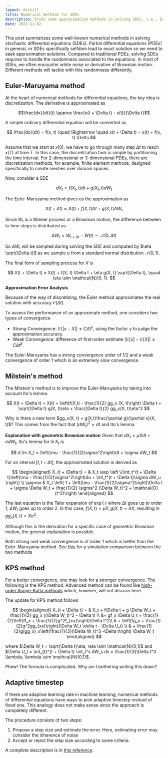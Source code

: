 ```yaml
---
layout: distill
title: Numerical methods for SDEs
description: Study some approximation methods in solving SDEs, i.e., Euler-Maruyama method, Milstein's method,...
date: 2021-11-02
---
```


This post summarizes some well-known numerical methods in solving stochastic differential equations (SDEs). Partial differential equations (PDEs) in general, or SDEs specifically selfdom lead to exact solution so we need to seek approximation solutions. Compared to traditional PDEs, solving SDEs requires to handle the randomness associated to the equations. In most of SDEs, we often encounter white noise or derivative of Brownian motion. Different methods will tackle with this randomness differently.

## Euler-Maruyama method

At the heart of numerical methods for differential equations, the key idea is *discretization*. The derivative is approximated as

$$\frac{dx}{dt}(t) \approx \frac{x(t + \Delta t) - x(t)}{\Delta t}$$

A simple ordinary differential equation will be converted as

$$
\frac{dx}{dt} = f(x, t) \quad \Rightarrow \quad x(t + \Delta t) = x(t) + f(x, t) \Delta
$$

Assume that we start at $x(0)$, we have to go through many step $\Delta t$ to reach $x(T)$ at time $T$. In this case, the discretization task is simple by partitioning the time interval. For 2-dimensional or 3-dimensional PDEs, there are discretization methods, for example, finite element methods, designed specifically to create meshes over domain spaces.

Now, consider a SDE

$$
dX_t = f(X_t, t) dt + g(X_t, t) dW_t
$$

The Euler-Maruyama method gives us the approximation as

$$
X(t + \Delta t) = X(t) + f(X, t) \Delta t + g(X, t) \Delta W_t
$$

Since $W_t$ is a Wiener process or a Brownian motion, the difference between to time steps is distributed as

$$
\Delta W_t = W_{t + \Delta t} - W(t) \sim \mathcal{N}(0, \Delta t)
$$

So $\Delta W_t$ will be sampled during solving the SDE and computed by $\eta \sqrt{\Delta t}$ as we sample $\eta$ from a standard normal distribution $\mathcal{N}(0, 1)$. 

The final form of sampling process for $X$ is

$$
X(t + \Delta t) = X(t) + f(X, t) \Delta t +  \eta g(X, t)  \sqrt{\Delta t}, \quad \eta \sim \mathcal{N}(0, 1).
$$

**Approximation Error Analysis**

Because of the way of discretizing, the Euler method approximates the real solution with accuracy $\mathcal{O}(\Delta t)$. 

To assess the performance of an approximate method, one considers two types of convergence

+ Strong Convergence: $\mathbb{E}[\lvert x - X \rvert] \leq C \Delta t^\gamma$, using the factor $\gamma$ to judge the approximation accuracy.
+ Weak Convergence: difference of first-order estimate $\lvert\mathbb{E}[x] - \mathbb{E}[X]\rvert \leq C \Delta t^\beta$.

The Euler-Maruyama has a strong convergence order of $1/2$ and a weak convergence of order $1$ which is an extremely slow convergence.

## Milstein's method

The Milstein's method is to improve the Euler-Maruyama by taking into account Ito's lemma. 

$$
X(t + \Delta t) = X(t) + \left(f(X,t) - \frac{1}{2} gg_x (X, t)\right) \Delta t + \sqrt{\Delta t} g(X, t)\eta + \frac{\Delta t}{2} gg_x(X, t)\eta^2
$$

Why is there a new term $gg_x(X, t) = g(X,t)\frac{\partial g}{\partial x}(X, t)$? This comes from the fact that $(dW_t)^2 = dt$ and Ito's lemma. 

**Explanation with geometric Brownian motion** 
Given that $dX_t = \mu X dt + \sigma dW_t$, Ito's lemma for $\ln X_t$ is

$$
d \ln X_t = \left(\mu - \frac{1}{2}\sigma^2\right)dt + \sigma dW_t
$$

For an interval $[t, t + \Delta t]$, the approximated solution is derived as

$$
\begin{aligned}
X_{t + \Delta t} = & X_t \exp \left \{\int_t^{t + \Delta t}\left(\mu - \frac{1}{2}\sigma^2\right)du + \int_t^{t + \Delta t}\sigma dW_u \right\} \\
\approx & X_t \left( 1 + \left(\mu - \frac{1}{2}\sigma^2\right)\Delta t + \sigma \Delta W_t + \frac{1}{2} \sigma^2 (\Delta W_t)^2 + \mathcal{O}(t^2)\right)
\end{aligned}
$$

The last equation is the Talor expansion of $\exp(\cdot)$ where $\Delta t$ goes up to order $1$, $\Delta W_t$ goes up to order $2$. In this case, $f(X, t) = \mu X, g(X,t) = \sigma X$, resulting in $g g_x(X, t) = X\sigma^2$.

Although this is the derivation for a specific case of geometric Brownian motion, the general explanation is possible.

Both strong and weak convergence is of order $1$ which is better than the Euler-Maruyama method. See <a href="https://hautahi.com/sde_simulation">this</a> for a simulation comparison between the two methods

## KPS method

For a better convergence, one may look for a stronger convergence. The following is the KPS method. Advanced method can be found like <a href="https://www.sciencedirect.com/science/article/abs/pii/S016892749600027X">high-order Runge-Kutta methods</a> which, however, will not discuss here. 

The update for KPS method follows

$$
\begin{aligned}
X_{t + \Delta t} = & X_t + f\Delta t + g \Delta W_t + \frac{1}{2} gg_x ((\Delta W_t)^2 - \Delta t) \\
&+ gf_x \Delta U_t + \frac{1}{2}\left(ff_x + \frac{1}{2}g^2f_{xx}\right)\Delta t^2\\
& + \left(fg_x + \frac{1}{2}g^2gg_{xx}\right)(\Delta W_t \delta t - \Delta U_t) \\
& + \frac{1}{2}g(gg_x)_x\left(\frac{1}{3}(\Delta W_t)^3 -\Delta t\right) \Delta W_t
\end{aligned}
$$

where $\Delta W_t = \sqrt{\Delta t}\eta, \eta \sim \mathcal{N}(0,1)$ and $\Delta U_t = \int_{t}^{t + \Delta t} \int_t^s dW_s ds = \frac{1}{3}\Delta t^3 \lambda, \lambda \sim \mathcal{N}(0,1)$.

Phew! The formula is complicated. Why am I bothering writing this down?
## Adaptive timestep
If there are adaptive learning rate in machine learning, numerical methods of differential equations have ways to pick adaptive timestep instead of fixed one. This analogy does not make sense since the approach is completely different. 

The procedure consists of two steps:

1. Propose a step size and estimate the error. Here, estimating error may consider the inherence of noise
2. Accept or reject the step size according to some criteria.

A complete description is in <a href="https://www.aimsciences.org/article/doi/10.3934/dcdsb.2017133">this reference<a>.



